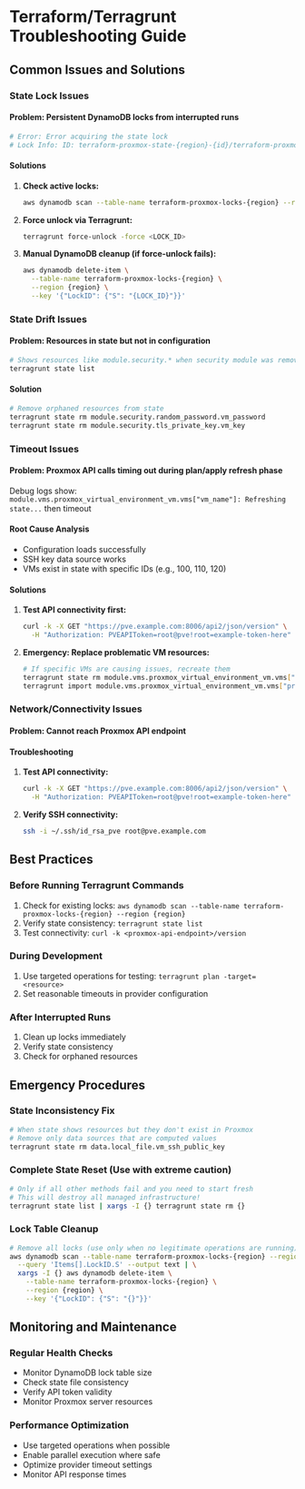 # Terraform/Terragrunt Troubleshooting Guide

## Common Issues and Solutions

### State Lock Issues

#### Problem: Persistent DynamoDB locks from interrupted runs

```bash
# Error: Error acquiring the state lock
# Lock Info: ID: terraform-proxmox-state-{region}-{id}/terraform-proxmox/./terraform.tfstate-md5
```

#### Solutions

1. **Check active locks:**

   ```bash
   aws dynamodb scan --table-name terraform-proxmox-locks-{region} --region us-east-2
   ```

2. **Force unlock via Terragrunt:**

   ```bash
   terragrunt force-unlock -force <LOCK_ID>
   ```

3. **Manual DynamoDB cleanup (if force-unlock fails):**

   ```bash
   aws dynamodb delete-item \
     --table-name terraform-proxmox-locks-{region} \
     --region {region} \
     --key '{"LockID": {"S": "{LOCK_ID}"}}'
   ```

### State Drift Issues

#### Problem: Resources in state but not in configuration

```bash
# Shows resources like module.security.* when security module was removed
terragrunt state list
```

#### Solution

```bash
# Remove orphaned resources from state
terragrunt state rm module.security.random_password.vm_password
terragrunt state rm module.security.tls_private_key.vm_key
```

### Timeout Issues

#### Problem: Proxmox API calls timing out during plan/apply refresh phase

Debug logs show: `module.vms.proxmox_virtual_environment_vm.vms["vm_name"]: Refreshing state...` then timeout

#### Root Cause Analysis

- Configuration loads successfully
- SSH key data source works
- VMs exist in state with specific IDs (e.g., 100, 110, 120)

#### Solutions

1. **Test API connectivity first:**

   ```bash
   curl -k -X GET "https://pve.example.com:8006/api2/json/version" \
     -H "Authorization: PVEAPIToken=root@pve!root=example-token-here" --max-time 10
   ```

2. **Emergency: Replace problematic VM resources:**

   ```bash
   # If specific VMs are causing issues, recreate them
   terragrunt state rm module.vms.proxmox_virtual_environment_vm.vms["problematic-vm"]
   terragrunt import module.vms.proxmox_virtual_environment_vm.vms["problematic-vm"] <vm-id>
   ```

### Network/Connectivity Issues

#### Problem: Cannot reach Proxmox API endpoint

#### Troubleshooting

1. **Test API connectivity:**

   ```bash
   curl -k -X GET "https://pve.example.com:8006/api2/json/version" \
     -H "Authorization: PVEAPIToken=root@pve!root=example-token-here"
   ```

2. **Verify SSH connectivity:**

   ```bash
   ssh -i ~/.ssh/id_rsa_pve root@pve.example.com
   ```

## Best Practices

### Before Running Terragrunt Commands

1. Check for existing locks: `aws dynamodb scan --table-name terraform-proxmox-locks-{region} --region {region}`
2. Verify state consistency: `terragrunt state list`
3. Test connectivity: `curl -k <proxmox-api-endpoint>/version`

### During Development

1. Use targeted operations for testing: `terragrunt plan -target=<resource>`
2. Set reasonable timeouts in provider configuration

### After Interrupted Runs

1. Clean up locks immediately
2. Verify state consistency
3. Check for orphaned resources

## Emergency Procedures

### State Inconsistency Fix

```bash
# When state shows resources but they don't exist in Proxmox
# Remove only data sources that are computed values
terragrunt state rm data.local_file.vm_ssh_public_key
```

### Complete State Reset (Use with extreme caution)

```bash
# Only if all other methods fail and you need to start fresh
# This will destroy all managed infrastructure!
terragrunt state list | xargs -I {} terragrunt state rm {}
```

### Lock Table Cleanup

```bash
# Remove all locks (use only when no legitimate operations are running)
aws dynamodb scan --table-name terraform-proxmox-locks-{region} --region {region} \
  --query 'Items[].LockID.S' --output text | \
  xargs -I {} aws dynamodb delete-item \
    --table-name terraform-proxmox-locks-{region} \
    --region {region} \
    --key '{"LockID": {"S": "{}"}}'
```

## Monitoring and Maintenance

### Regular Health Checks

- Monitor DynamoDB lock table size
- Check state file consistency
- Verify API token validity
- Monitor Proxmox server resources

### Performance Optimization

- Use targeted operations when possible
- Enable parallel execution where safe
- Optimize provider timeout settings
- Monitor API response times
